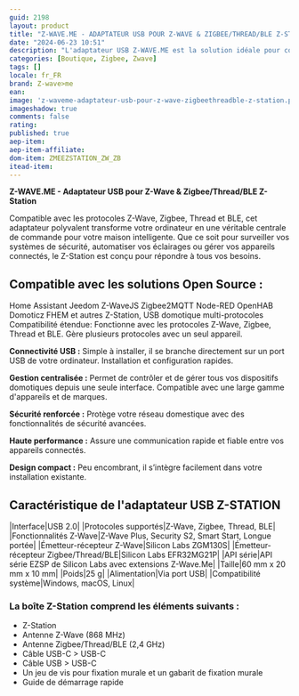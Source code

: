 ```yaml
---
guid: 2198
layout: product 
title: "Z-WAVE.ME - ADAPTATEUR USB POUR Z-WAVE & ZIGBEE/THREAD/BLE Z-STATION"
date: "2024-06-23 10:51"
description: "L'adaptateur USB Z-WAVE.ME est la solution idéale pour connecter et contrôler tous vos appareils domotiques."
categories: [Boutique, Zigbee, Zwave]
tags: []
locale: fr_FR
brand: Z-wave>me
ean: 
image: 'z-waveme-adaptateur-usb-pour-z-wave-zigbeethreadble-z-station.png'
imageshadow: true
comments: false
rating:  
published: true
aep-item: 
aep-item-affiliate: 
dom-item: ZMEEZSTATION_ZW_ZB
itead-item: 
---
```


**Z-WAVE.ME - Adaptateur USB pour Z-Wave & Zigbee/Thread/BLE Z-Station**

Compatible avec les protocoles Z-Wave, Zigbee, Thread et BLE, cet adaptateur polyvalent transforme votre ordinateur en une véritable centrale de commande pour votre maison intelligente. Que ce soit pour surveiller vos systèmes de sécurité, automatiser vos éclairages ou gérer vos appareils connectés, le Z-Station est conçu pour répondre à tous vos besoins.

## Compatible avec les solutions Open Source :

Home Assistant
Jeedom
Z-WaveJS
Zigbee2MQTT
Node-RED
OpenHAB
Domoticz FHEM et autres
Z-Station, USB domotique multi-protocoles 
Compatibilité étendue: Fonctionne avec les protocoles Z-Wave, Zigbee, Thread et BLE. Gère plusieurs protocoles avec un seul appareil.

**Connectivité USB :** Simple à installer, il se branche directement sur un port USB de votre ordinateur. Installation et configuration rapides.

**Gestion centralisée :** Permet de contrôler et de gérer tous vos dispositifs domotiques depuis une seule interface. Compatible avec une large gamme d'appareils et de marques.

**Sécurité renforcée :** Protège votre réseau domestique avec des fonctionnalités de sécurité avancées.

**Haute performance :** Assure une communication rapide et fiable entre vos appareils connectés.

**Design compact :** Peu encombrant, il s’intègre facilement dans votre installation existante.

## Caractéristique de l'adaptateur USB Z-STATION 

|Interface|USB 2.0|
|Protocoles supportés|Z-Wave, Zigbee, Thread, BLE|
|Fonctionnalités Z-Wave|Z-Wave Plus, Security S2, Smart Start, Longue portée|
|Émetteur-récepteur Z-Wave|Silicon Labs ZGM130S|
|Émetteur-récepteur Zigbee/Thread/BLE|Silicon Labs EFR32MG21P|
|API série|API série EZSP de Silicon Labs avec extensions Z-Wave.Me|
|Taille|60 mm x 20 mm x 10 mm|
|Poids|25 g|
|Alimentation|Via port USB|
|Compatibilité système|Windows, macOS, Linux|

### La boîte Z-Station comprend les éléments suivants :

- Z-Station 
- Antenne Z-Wave (868 MHz)
- Antenne Zigbee/Thread/BLE (2,4 GHz)
- Câble USB-C > USB-C
- Câble USB > USB-C
- Un jeu de vis pour fixation murale et un gabarit de fixation murale
- Guide de démarrage rapide

